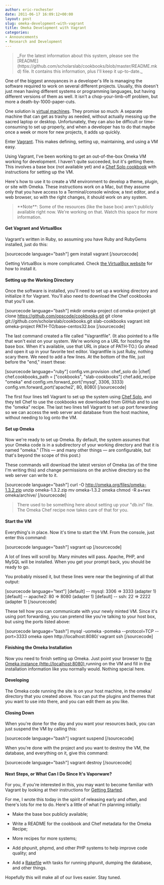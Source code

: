 ```yaml
---
author: eric-rochester
date: 2011-06-17 16:09:12+00:00
layout: post
slug: omeka-development-with-vagrant
title: Omeka Development with Vagrant
categories:
- Announcements
- Research and Development
---
```


<blockquote>_For the latest information about this system, please see the [README](https://github.com/scholarslab/cookbooks/blob/master/README.mkd) file. It contains this information, plus I'll keep it up-to-date._</blockquote>


One of the biggest annoyances in a developer's life is managing the software required to work on several different projects. Usually, this doesn't just mean having different systems or programming languages, but having different versions of them as well. It isn't a chop-your-limb-off problem, but more a death-by-1000-paper-cuts.

One solution is [virtual machines](http://en.wikipedia.org/wiki/Virtual_machine). They promise so much: A separate machine that can get as trashy as needed, without actually messing up the sacred laptop or desktop. Unfortunately, they can also be difficult or time-consuming to set up properly, and when a developer has to do that maybe once a week or more for new projects, it adds up quickly.

Enter [Vagrant](http://vagrantup.com/). This makes defining, setting up, maintaining, and using a VM easy.

Using Vagrant, I've been working to get an out-of-the-box Omeka VM working for development. I haven't quite succeeded, but it's getting there. This involves a base box (not available yet) and a [Chef Solo cookbook](https://github.com/scholarslab/cookbooks) with instructions for setting up the VM.

Here's how to use it to create a VM environment to develop a theme, plugin, or site with Omeka. These instructions work on a Mac, but they assume only that you have access to a Terminal/console window, a text editor, and a web browser, so with the right changes, it should work on any system.


<blockquote>**Note**: Some of the resources (like the base box) aren't publicly available right now. We're working on that. Watch this space for more information.</blockquote>




#### Get Vagrant and VirtualBox


Vagrant's written in Ruby, so assuming you have Ruby and RubyGems installed, just do this:

[sourcecode language="bash"]
gem install vagrant
[/sourcecode]

Getting VirtualBox is more complicated. Check [the VirtualBox website](http://www.virtualbox.org/) for how to install it.


#### Setting up the Working Directory


Once the software is installed, you'll need to set up a working directory and initialize it for Vagrant. You'll also need to download the Chef cookbooks that you'll use.

[sourcecode language="bash"]
mkdir omeka-project
cd omeka-project
git clone https://github.com/opscode/cookbooks.git
git clone git://github.com/scholarslab/cookbooks.git slab-cookbooks
vagrant init omeka-project PATH-TO/base-centos32.box
[/sourcecode]

The last command created a file called "Vagrantfile". (It also pointed to a file that won't exist on your system. We're working on a URL for hosting the base box. When it's available, use that URL in place of PATH-TO.) Go ahead and open it up in your favorite text editor. Vagrantfile is just Ruby, nothing scary there. We need to add a few lines. At the bottom of the file, just before the "end," insert these:

[sourcecode language="ruby"]
config.vm.provision :chef_solo do |chef|
  chef.cookbooks_path = ["cookbooks", "slab-cookbooks"]
  chef.add_recipe "omeka"
end
config.vm.forward_port('mysql', 3306, 3333)
config.vm.forward_port('apache2', 80, 8080)
[/sourcecode]

The first four lines tell Vagrant to set up the system using [Chef Solo](http://www.opscode.com/chef/), and they tell Chef to use the cookbooks we downloaded from GitHub and to use the "omeka" recipe. The last two lines tell Vagrant to set up port forwarding so we can access the web server and database from the host machine, without needing to log onto the VM.


#### Set up Omeka


Now we're ready to set up Omeka. By default, the system assumes that your Omeka code is in a subdirectory of your working directory and that it is named "omeka." (This &mdash; and many other things &mdash; are configurable, but that's beyond the scope of this post.)

These commands will download the latest version of Omeka (as of the time I'm writing this) and change permissions on the archive directory so the web server can write to it.

[sourcecode language="bash"]
curl -O http://omeka.org/files/omeka-1.3.2.zip
unzip omeka-1.3.2.zip
mv omeka-1.3.2 omeka
chmod -R a+rwx omeka/archive/
[/sourcecode]


<blockquote>There used to be something here about setting up your "db.ini" file. The Omeka Chef recipe now takes care of that for you.</blockquote>




#### Start the VM


Everything's in place. Now it's time to start the VM. From the console, just enter this command:

[sourcecode language="bash"]
vagrant up
[/sourcecode]

A lot of lines will scroll by. Many minutes will pass. Apache, PHP, and MySQL will be installed. When you get your prompt back, you should be ready to go.

You probably missed it, but these lines were near the beginning of all that output:

[sourcecode language="text"]
[default] -- mysql: 3306 => 3333 (adapter 1)
[default] -- apache2: 80 => 8080 (adapter 1)
[default] -- ssh: 22 => 2222 (adapter 1)
[/sourcecode]

These tell how you can communicate with your newly minted VM. Since it's using port forwarding, you can pretend like you're talking to your host box, but using the ports listed above:

[sourcecode language="bash"]
mysql -uomeka -pomeka --protocol=TCP --port=3333 omeka
open http://localhost:8080/
vagrant ssh
[/sourcecode]


#### Finishing the Omeka Installation


Now you need to finish setting up Omeka. Just point your browser to [the Omeka instance (http://localhost:8080)
](http://localhost:8080) running on the VM and fill in the installation information like you normally would. Nothing special here.


#### Developing


The Omeka code running the site is on your host machine, in the omeka/ directory that you created above. You can put the plugins and themes that you want to use into there, and you can edit them as you like.


#### Closing Down


When you're done for the day and you want your resources back, you can just suspend the VM by calling this:

[sourcecode language="bash"]
vagrant suspend
[/sourcecode]

When you're done with the project and you want to destroy the VM, the database, and everything on it, give this command:

[sourcecode language="bash"]
vagrant destroy
[/sourcecode]


#### Next Steps, or What Can I Do Since It's Vaporware?


For you, if you're interested in this, you may want to become familiar with Vagrant by looking at their instructions for [Getting Started](http://vagrantup.com/docs/getting-started/index.html).

For me, I wrote this today in the spirit of releasing early and often, and there's lots for me to do. Here's a little of what I'm planning initially:



	
  * Make the base box publicly available;

	
  * Write a README for the cookbook and Chef metadata for the Omeka Recipe;

	
  * More recipes for more systems;

	
  * Add phpunit, phpmd, and other PHP systems to help improve code quality; and

	
  * Add a [Rakefile](http://rake.rubyforge.org/) with tasks for running phpunit, dumping the database, and other things.


Hopefully this will make all of our lives easier. Stay tuned.
